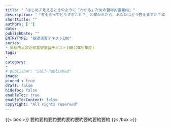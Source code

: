```yaml
---
title: "『はじめて考えるときのように「わかる」ための哲学的道案内』"
description: "「考えるってどうすること？」と聞かれたら、あなたはどう答えますか？本書では、「考える」とはどういうことなのか、どうすればもっと上手に考えられるようになるのかを、心なごむ絵とともにやさしく解き明かします。たとえば、なぞなぞを解くことが哲学のきっかけになっていたり、なにげなく見ている夜空の星から「問題」の本質が見えてきたりする――そんな、身近な例をたくさんあげて、「考える」ということの本質に迫ります。また、身近な話題だけでなく、論理学によって、よく言われる「論理的に考える」ということは、実はできないということも証明します。見えているものをそのまま見ているだけでは考えることはできません。無知や無秩序からは問いは生じないからです。見えない枠組をはずし、いろんな知識をもち、いろんな理論を引き受けるからこそ、多くのことを鋭く問い、考えられるようになるのです。本当の「考える力」が身につく哲学絵本。"
shorttitle: ""
authors: ['']
date: 
publishDate: ""
ENTRYTYPE: "基礎演習テキスト100"
series:
- 早稲田大学必修基礎演習テキスト100(2020年度)
tags: 
- 
category: 
- 
# publisher: "Self-Published"
image: 
pinned : true
draft: false
hideToc: false
enableToc: true
enableTocContent: false
copyright: "All rights reserved"
---
```


{{< box >}}
要約要約要約要約要約要約要約要約要約
{{< /box >}}